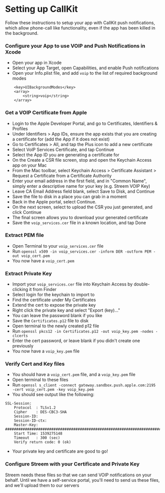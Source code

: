 Setting up CallKit
==================

Follow these instructions to setup your app with CallKit push notifications, which allow phone-call like functionality, even if the app has been killed in the background.

### Configure your App to use VOIP and Push Notifications in Xcode
* Open your app in Xcode
* Select your App Target, open Capabilities, and enable Push notifications
* Open your Info.plist file, and add `voip` to the list of required background modes
```
	<key>UIBackgroundModes</key>
	<array>
		<string>voip</string>
	</array>
```

### Get a VOIP Certificate from Apple

* Login to the Apple Developer Portal, and go to Certificates, Identifiers & Profiles
* Under Identifiers > App IDs, ensure the app exists that you are creating a certificate for (add the App if it does not exist)
* Go to Certificates > All, and tap the Plus icon to add a new certificate
* Select VoIP Services Certificate, and tap Continue
* Select the App ID you are generating a certificate for
* On the Create a CSR file screen, stop and open the Keychain Access app on your Mac
* From the Mac toolbar, select Keychain Access > Certificate Assistant > Request a Certificate from a Certificate Authority
* Enter your email address in the first field, and in "Common Name", simply enter a descriptive name for your key (e.g. Streem VOIP Key)
* Leave CA Email Address field blank, select Save to Disk, and Continue
* Save the file to disk in a place you can grab in a moment
* Back in the Apple portal, select Continue.
* On the next screen, select to upload the CSR you just generated, and click Continue
* The final screen allows you to download your generated certificate
* Save the `voip_services.cer` file in a known location, and tap Done


### Extract PEM file

* Open Terminal to your `voip_services.cer` file
* Run `openssl x509 -in voip_services.cer -inform DER -outform PEM -out voip_cert.pem`
* You now have a `voip_cert.pem`


### Extract Private Key

* Import your `voip_services.cer` file into Keychain Access by double-clicking it from Finder
* Select login for the keychain to import to
* Find the certificate under My Certificates
* Extend the cert to expose the private key
* Right click the private key and select "Export (key)..."
* You can leave the password blank if you like
* Save the `Certificates.p12` file to disk
* Open terminal to the newly created p12 file
* Run `openssl pkcs12 -in Certificates.p12 -out voip_key.pem -nodes -clcerts`
* Enter the cert password, or leave blank if you didn't create one previously
* You now have a `voip_key.pem` file


### Verify Cert and Key files

* You should have a `voip_cert.pem` file, and a `voip_key.pem` file
* Open terminal to these files
* Run `openssl s_client -connect gateway.sandbox.push.apple.com:2195 -cert voip_cert.pem -key voip_key.pem`
* You should see output like the following:
```
SSL-Session:
    Protocol  : TLSv1.2
    Cipher    : DES-CBC3-SHA
    Session-ID:
    Session-ID-ctx:
    Master-Key: ########################################################################################
    Start Time: 1539275148
    Timeout   : 300 (sec)
    Verify return code: 0 (ok)
```
* Your private key and certificate are good to go!


### Configure Streem with your Certificate and Private Key

Streem needs these files so that we can send VOIP notifications on your behalf.  Until we have a self-service portal, you'll need to send us these files, and we'll upload them to our servers

